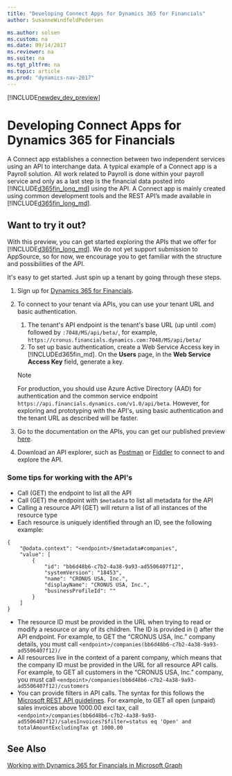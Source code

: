 ```yaml
---
title: "Developing Connect Apps for Dynamics 365 for Financials"
author: SusanneWindfeldPedersen

ms.author: solsen
ms.custom: na
ms.date: 09/14/2017
ms.reviewer: na
ms.suite: na
ms.tgt_pltfrm: na
ms.topic: article
ms.prod: "dynamics-nav-2017"
---
```


[!INCLUDE[newdev_dev_preview](includes/newdev_dev_preview.md)]

# Developing Connect Apps for Dynamics 365 for Financials
A Connect app establishes a connection between two independent services using an API to interchange data. A typical example of a Connect app is a Payroll solution. All work related to Payroll is done within your payroll service and only as a last step is the financial data posted into [!INCLUDE[d365fin_long_md](includes/d365fin_long_md.md)] using the API. A Connect app is mainly created using common development tools and the REST API’s made available in [!INCLUDE[d365fin_long_md](includes/d365fin_long_md.md)].

## Want to try it out?
With this preview, you can get started exploring the APIs that we offer for [!INCLUDE[d365fin_long_md](includes/d365fin_long_md.md)]. We do not yet support submission to AppSource, so for now, we encourage you to get familiar with the structure and possibilities of the API.

It's easy to get started. Just spin up a tenant by going through these steps.

1) Sign up for [Dynamics 365 for Financials](https://signup.microsoft.com/signup?sku=6a4a1628-9b9a-424d-bed5-4118f0ede3fd&ru=https%3A%2F%2Fportal.financials.dynamics.com)<!-- (https://aka.ms/GetSandboxForFinancials)-->.    
2) To connect to your tenant via APIs, you can use your tenant URL and basic authentication.    
    1) The tenant's API endpoint is the tenant's base URL (up until .com) followed by `:7048/MS/api/beta/`, for example, `https://cronus.financials.dynamics.com:7048/MS/api/beta/`  
    2) To set up basic authentication, create a Web Service Access key in [!INCLUDEd365fin_md]. On the **Users** page, in the **Web Service Access Key** field, generate a key.

   > [!NOTE]
   > For production, you should use Azure Active Directory (AAD) for authentication and the common service endpoint `https://api.financials.dynamics.com/v1.0/api/beta`. However, for exploring and prototyping with the API's, using basic authentication and the tenant URL as described will be faster.

3) Go to the documentation on the APIs, you can get our published preview [here](https://msdn.microsoft.com/en-us/dynamics-nav/fin-graph/index).
4) Download an API explorer, such as [Postman](https://www.getpostman.com/) or [Fiddler](http://www.telerik.com/fiddler) to connect to and explore the API.

### Some tips for working with the API's

+ Call (GET) the endpoint to list all the API
+ Call (GET) the endpoint with `$metadata` to list all metadata for the API
+ Calling a resource API (GET) will return a list of all instances of the resource type
+ Each resource is uniquely identified through an ID, see the following example:
```
{
    "@odata.context": "<endpoint>/$metadata#companies",
    "value": [
        {
            "id": "bb6d48b6-c7b2-4a38-9a93-ad5506407f12",
            "systemVersion": "18453",
            "name": "CRONUS USA, Inc.",
            "displayName": "CRONUS USA, Inc.",
            "businessProfileId": ""
        }
    ]
}

```

+ The resource ID must be provided in the URL when trying to read or modify a resource or any of its children. The ID is provided in () after the API endpoint. For example, to GET the “CRONUS USA, Inc.” company details, you must call `<endpoint>/companies(bb6d48b6-c7b2-4a38-9a93-ad5506407f12)/`
+ All resources live in the context of a parent company, which means that the company ID must be provided in the URL for all resource API calls. For example, to GET all customers in the “CRONUS USA, Inc.” company, you must call `<endpoint>/companies(bb6d48b6-c7b2-4a38-9a93-ad5506407f12)/customers`
+ You can provide filters in API calls. The syntax for this follows the [Microsoft REST API guidelines](https://github.com/Microsoft/api-guidelines/blob/master/Guidelines.md#97-filtering). For example, to GET all open (unpaid) sales invoices above 1000.00 excl tax, call `<endpoint>/companies(bb6d48b6-c7b2-4a38-9a93-ad5506407f12)/salesInvoices?$filter=status eq 'Open' and totalAmountExcludingTax gt 1000.00`

## See Also
[Working with Dynamics 365 for Financials in Microsoft Graph](../fin-graph/resources/dynamics_overview.md)  
